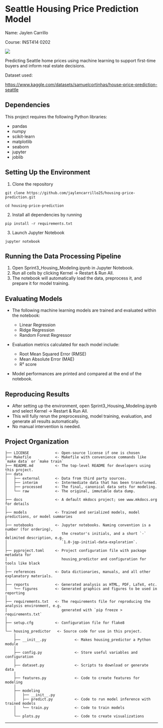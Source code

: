 # Seattle Housing Price Prediction Model
Name: Jaylen Carrillo

Course: INST414 0202

<a target="_blank" href="https://cookiecutter-data-science.drivendata.org/">
    <img src="https://img.shields.io/badge/CCDS-Project%20template-328F97?logo=cookiecutter" />
</a>

Predicting Seattle home prices using machine learning to support first-time buyers and inform real estate decisions.

Dataset used:

https://www.kaggle.com/datasets/samuelcortinhas/house-price-prediction-seattle 

## Dependencies
This project requires the following Python libraries:
- pandas
- numpy
- scikit-learn
- matplotlib
- seaborn
- jupyter
- joblib

## Setting Up the Environment
1. Clone the repository

`git clone https://github.com/jaylencarrillo25/housing-price-prediction.git`

`cd housing-price-prediction`

2. Install all dependencies by running

`pip install -r requirements.txt`

3. Launch Jupyter Notebook

`jupyter notebook`

## Running the Data Processing Pipeline
1. Open Sprint3_Housing_Modeling.ipynb in Jupyter Notebook.
2. Run all cells by clicking Kernel → Restart & Run All.
3. The notebook will automatically load the data, preprocess it, and prepare it for model training.

## Evaluating Models
- The following machine learning models are trained and evaluated within the notebook:
  
  - Linear Regression  
  - Ridge Regression  
  - Random Forest Regressor  

- Evaluation metrics calculated for each model include:
  
  - Root Mean Squared Error (RMSE)  
  - Mean Absolute Error (MAE)  
  - R² score  

- Model performances are printed and compared at the end of the notebook.

## Reproducing Results
- After setting up the environment, open Sprint3_Housing_Modeling.ipynb and select Kernel → Restart & Run All.
- This will fully rerun the preprocessing, model training, evaluation, and generate all results automatically.
- No manual intervention is needed.

## Project Organization

```
├── LICENSE            <- Open-source license if one is chosen
├── Makefile           <- Makefile with convenience commands like `make data` or `make train`
├── README.md          <- The top-level README for developers using this project.
├── data
│   ├── external       <- Data from third party sources.
│   ├── interim        <- Intermediate data that has been transformed.
│   ├── processed      <- The final, canonical data sets for modeling.
│   └── raw            <- The original, immutable data dump.
│
├── docs               <- A default mkdocs project; see www.mkdocs.org for details
│
├── models             <- Trained and serialized models, model predictions, or model summaries
│
├── notebooks          <- Jupyter notebooks. Naming convention is a number (for ordering),
│                         the creator's initials, and a short `-` delimited description, e.g.
│                         `1.0-jqp-initial-data-exploration`.
│
├── pyproject.toml     <- Project configuration file with package metadata for 
│                         housing_predictor and configuration for tools like black
│
├── references         <- Data dictionaries, manuals, and all other explanatory materials.
│
├── reports            <- Generated analysis as HTML, PDF, LaTeX, etc.
│   └── figures        <- Generated graphics and figures to be used in reporting
│
├── requirements.txt   <- The requirements file for reproducing the analysis environment, e.g.
│                         generated with `pip freeze > requirements.txt`
│
├── setup.cfg          <- Configuration file for flake8
│
└── housing_predictor   <- Source code for use in this project.
    │
    ├── __init__.py             <- Makes housing_predictor a Python module
    │
    ├── config.py               <- Store useful variables and configuration
    │
    ├── dataset.py              <- Scripts to download or generate data
    │
    ├── features.py             <- Code to create features for modeling
    │
    ├── modeling                
    │   ├── __init__.py 
    │   ├── predict.py          <- Code to run model inference with trained models          
    │   └── train.py            <- Code to train models
    │
    └── plots.py                <- Code to create visualizations
```

--------

